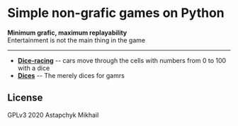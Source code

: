# Simple non-grafic games on Python

**Minimum grafic, maximum replayability**  
Entertainment is not the main thing in the game

---


* [**Dice-racing**](dice-racing/README.md) -- cars move through the cells with numbers from 0 to 100 with a dice
* [**Dices**](dices/) -- The merely dices for gamrs


## License

GPLv3 2020 Astapchyk Mikhail
